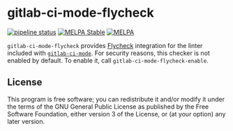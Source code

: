 # gitlab-ci-mode-flycheck

[![pipeline status](https://gitlab.com/joewreschnig/gitlab-ci-mode-flycheck/badges/master/pipeline.svg)](https://gitlab.com/joewreschnig/gitlab-ci-mode-flycheck/commits/master) [![MELPA Stable](http://stable.melpa.org/packages/gitlab-ci-mode-flycheck-badge.svg)](http://stable.melpa.org/#/gitlab-ci-mode-flycheck) [![MELPA](http://melpa.org/packages/gitlab-ci-mode-flycheck-badge.svg)](http://melpa.org/#/gitlab-ci-mode-flycheck)


`gitlab-ci-mode-flycheck` provides [Flycheck][] integration for the
 linter included with [`gitlab-ci-mode`][gitlab-ci-mode]. For security
 reasons, this checker is not enabled by default. To enable it, call
 `gitlab-ci-mode-flycheck-enable`.

[Flycheck]: http://www.flycheck.org/
[gitlab-ci-mode]: https://gitlab.com/joewreschnig/gitlab-ci-mod


## License

This program is free software; you can redistribute it and/or modify it
under the terms of the GNU General Public License as published by the
Free Software Foundation, either version 3 of the License, or (at your
option) any later version.
